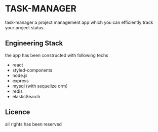 # TASK-MANAGER 

task-manager a project management app which you can efficiently track your project status. 

## Engineering Stack 

the app has been constructed with following techs

* react
* styled-components
* node.js
* express
* mysql (with sequelize orm)
* redis
* elasticSearch

## Licence 
all rights has been reserved 